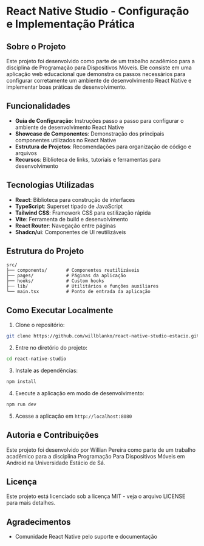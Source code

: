 
# React Native Studio - Configuração e Implementação Prática

## Sobre o Projeto

Este projeto foi desenvolvido como parte de um trabalho acadêmico para a disciplina de Programação para Dispositivos Móveis. Ele consiste em uma aplicação web educacional que demonstra os passos necessários para configurar corretamente um ambiente de desenvolvimento React Native e implementar boas práticas de desenvolvimento.

## Funcionalidades

- **Guia de Configuração**: Instruções passo a passo para configurar o ambiente de desenvolvimento React Native
- **Showcase de Componentes**: Demonstração dos principais componentes utilizados no React Native
- **Estrutura de Projetos**: Recomendações para organização de código e arquivos
- **Recursos**: Biblioteca de links, tutoriais e ferramentas para desenvolvimento

## Tecnologias Utilizadas

- **React**: Biblioteca para construção de interfaces
- **TypeScript**: Superset tipado de JavaScript
- **Tailwind CSS**: Framework CSS para estilização rápida
- **Vite**: Ferramenta de build e desenvolvimento
- **React Router**: Navegação entre páginas
- **Shadcn/ui**: Componentes de UI reutilizáveis

## Estrutura do Projeto

```
src/
├── components/       # Componentes reutilizáveis
├── pages/            # Páginas da aplicação
├── hooks/            # Custom hooks
├── lib/              # Utilitários e funções auxiliares
└── main.tsx          # Ponto de entrada da aplicação
```

## Como Executar Localmente

1. Clone o repositório:
```bash
git clone https://github.com/willblanko/react-native-studio-estacio.git
```

2. Entre no diretório do projeto:
```bash
cd react-native-studio
```

3. Instale as dependências:
```bash
npm install
```

4. Execute a aplicação em modo de desenvolvimento:
```bash
npm run dev
```

5. Acesse a aplicação em `http://localhost:8080`

## Autoria e Contribuições

Este projeto foi desenvolvido por Willian Pereira como parte de um trabalho acadêmico para a disciplina Programação Para Dispositivos Móveis em Android na Universidade Estácio de Sá.

## Licença

Este projeto está licenciado sob a licença MIT - veja o arquivo LICENSE para mais detalhes.

## Agradecimentos
- Comunidade React Native pelo suporte e documentação
